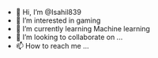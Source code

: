 - 👋 Hi, I’m @Isahil839
- 👀 I’m interested in gaming
- 🌱 I’m currently learning Machine learning
- 💞️ I’m looking to collaborate on ...
- 📫 How to reach me ...

<!---
Isahil839/Isahil839 is a ✨ special ✨ repository because its `README.md` (this file) appears on your GitHub profile.
You can click the Preview link to take a look at your changes.
--->
